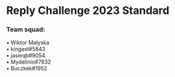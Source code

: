# Reply Challenge 2023 Standard

### Team squad:
• Wiktor Małyska\
• kingast#5843\
• jasieqb#9054\
• Mydelinio#7832\
• Buczkek#1952
